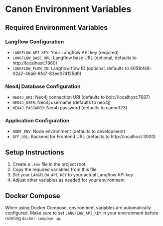 # Canon Environment Variables

## Required Environment Variables

### Langflow Configuration

- `LANGFLOW_API_KEY`: Your Langflow API key (required)
- `LANGFLOW_BASE_URL`: Langflow base URL (optional, defaults to http://localhost:7860)
- `LANGFLOW_FLOW_ID`: Langflow flow ID (optional, defaults to 4051bf48-02a2-46a6-8fd7-83ee074125d9)

### Neo4j Database Configuration

- `NEO4J_URI`: Neo4j connection URI (defaults to bolt://localhost:7687)
- `NEO4J_USER`: Neo4j username (defaults to neo4j)
- `NEO4J_PASSWORD`: Neo4j password (defaults to canon123)

### Application Configuration

- `NODE_ENV`: Node environment (defaults to development)
- `BFF_URL`: Backend for Frontend URL (defaults to http://localhost:3000)

## Setup Instructions

1. Create a `.env` file in the project root
2. Copy the required variables from this file
3. Set your `LANGFLOW_API_KEY` to your actual Langflow API key
4. Adjust other variables as needed for your environment

## Docker Compose

When using Docker Compose, environment variables are automatically configured. Make sure to set `LANGFLOW_API_KEY` in your environment before running `docker-compose up`.

